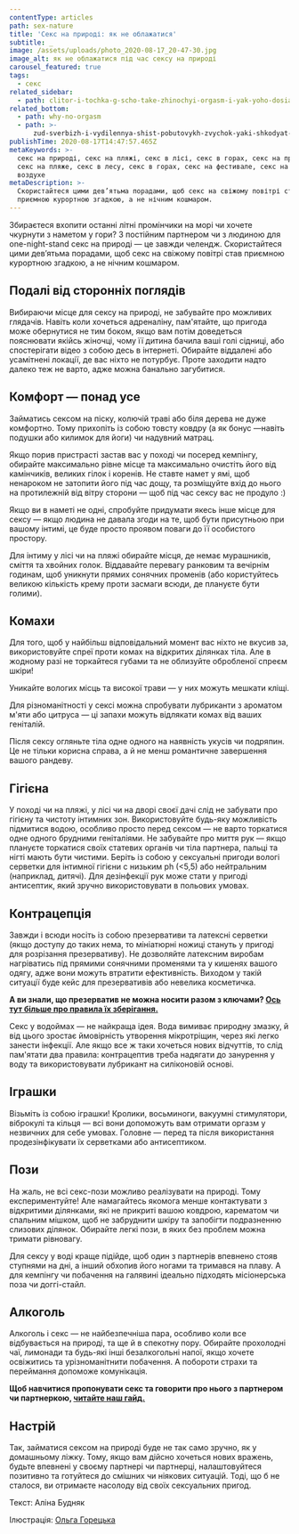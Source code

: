 ```yaml
---
contentType: articles
path: sex-nature
title: 'Секс на природі: як не облажатися'
subtitle: _
image: /assets/uploads/photo_2020-08-17_20-47-30.jpg
image_alt: як не облажатися під час сексу на природі
carousel_featured: true
tags:
  - секс
related_sidebar:
  - path: clitor-i-tochka-g-scho-take-zhinochyi-orgasm-i-yak-yoho-dosiahty
related_bottom:
  - path: why-no-orgasm
  - path: >-
      zud-sverbizh-i-vydilennya-shist-pobutovykh-zvychok-yaki-shkodyat-intymnomu-zdorovyu
publishTime: 2020-08-17T14:47:57.465Z
metaKeywords: >-
  секс на природі, секс на пляжі, секс в лісі, секс в горах, секс на природе,
  секс на пляже, секс в лесу, секс в горах, секс на фестивале, секс на свежем
  воздухе
metaDescription: >-
  Скористайтеся цими дев’ятьма порадами, щоб секс на свіжому повітрі став
  приємною курортною згадкою, а не нічним кошмаром.
---
```

Збираєтеся вхопити останні літні промінчики на морі чи хочете чкурнути з наметом у гори? З постійним партнером чи з людиною для one-night-stand секс на природі — це завжди челендж. Скористайтеся цими дев’ятьма порадами, щоб секс на свіжому повітрі став приємною курортною згадкою, а не нічним кошмаром.

## Подалі від сторонніх поглядів

Вибираючи місце для сексу на природі, не забувайте про можливих глядачів. Навіть коли хочеться адреналіну, пам'ятайте, що пригода може обернутися не тим боком, якщо вам потім доведеться пояснювати якійсь жіночці, чому її дитина бачила ваші голі сідниці, або спостерігати відео з собою десь в інтернеті. Обирайте віддалені або усамітнені локації, де вас ніхто не потурбує. Проте заходити надто далеко теж не варто, адже можна банально загубитися.

## Комфорт — понад усе

Займатись сексом на піску, колючій траві або біля дерева не дуже комфортно. Тому прихопіть із собою товсту ковдру (а як бонус —навіть подушки або килимок для йоги) чи надувний матрац.

Якщо порив пристрасті застав вас у поході чи посеред кемпінгу, обирайте максимально рівне місце та максимально очистіть його від камінчиків, великих гілок і коренів. Не ставте намет у ямі, щоб ненароком не затопити його під час дощу, та розміщуйте вхід до нього на протилежній від вітру сторони — щоб під час сексу вас не продуло :)

Якщо ви в наметі не одні, спробуйте придумати якесь інше місце для сексу — якщо людина не давала згоди на те, щоб бути присутньою при вашому інтимі, це буде просто проявом поваги до її особистого простору.

Для інтиму у лісі чи на пляжі обирайте місця, де немає мурашників, сміття та хвойних голок. Віддавайте перевагу ранковим та вечірнім годинам, щоб уникнути прямих сонячних променів (або користуйтесь великою кількість крему проти засмаги всюди, де плануєте бути голими).

## Комахи

Для того, щоб у найбільш відповідальний момент вас ніхто не вкусив за, використовуйте спреї проти комах на відкритих ділянках тіла. Але в жодному разі не торкайтеся губами та не облизуйте обробленої спреєм шкіри!

Уникайте вологих місць та високої трави — у них можуть мешкати кліщі.

Для різноманітності у сексі можна спробувати лубриканти з ароматом м'яти або цитруса — ці запахи можуть відлякати комах від ваших геніталій.

Після сексу огляньте тіла одне одного на наявність укусів чи подряпин. Це не тільки корисна справа, а й не менш романтичне завершення вашого рандеву.

## Гігієна

У поході чи на пляжі, у лісі чи на дворі своєї дачі слід не забувати про гігієну та чистоту інтимних зон. Використовуйте будь-яку можливість підмитися водою, особливо просто перед сексом — не варто торкатися одне одного брудними геніталіями. Не забувайте про миття рук — якщо плануєте торкатися своїх статевих органів чи тіла партнера, пальці та нігті мають бути чистими. Беріть із собою у сексуальні пригоди вологі серветки для інтимної гігієни с низьким ph (<5,5) або нейтральним (наприклад, дитячі). Для дезінфекції рук може стати у пригоді антисептик, який зручно використовувати в польових умовах.

## Контрацепція

Завжди і всюди носіть із собою презервативи та латексні серветки (якщо доступу до таких нема, то мініатюрні ножиці стануть у пригоді для розрізання презервативу). Не дозволяйте латексним виробам нагріватись під прямими сонячними променями та у кишенях вашого одягу, адже вони можуть втратити ефективність. Виходом у такій ситуації буде кейс для презервативів або невелика косметичка.

**А ви знали, що презерватив не можна носити разом з ключами? [Ось тут більше про правила їх зберігання.](https://vpershe.com/articles/prezervatyvy-yak-korystuvatysya-yaki-buvayut)**

Секс у водоймах — не найкраща ідея. Вода вимиває природну змазку, й від цього зростає ймовірність утворення мікротріщин, через які легко занести інфекції. Але якщо все ж таки хочеться нових відчуттів, то слід пам'ятати два правила: контрацептив треба надягати до занурення у воду та використовувати лубрикант на силіконовій основі.

## Іграшки

Візьміть із собою іграшки! Кролики, восьминоги, вакуумні стимулятори, віброкулі та кільця — всі вони допоможуть вам отримати оргазм у незвичних для себе умовах. Головне — перед та після використання продезінфікувати їх серветками або антисептиком.

## Пози

На жаль, не всі секс-пози можливо реалізувати на природі. Тому експериментуйте! Але намагайтесь якомога менше контактувати з відкритими ділянками, які не прикриті вашою ковдрою, карематом чи спальним мішком, щоб не забруднити шкіру та запобігти подразненню слизових ділянок. Обирайте легкі пози, в яких без проблем можна тримати рівновагу.

Для сексу у воді краще підійде, щоб один з партнерів впевнено стояв ступнями на дні, а інший обхопив його ногами та тримався на плаву. А для кемпінгу чи побачення на галявині ідеально підходять місіонерська поза чи доггі-стайл.

## Алкоголь

Алкоголь і секс — не найбезпечніша пара, особливо коли все відбувається на природі, та ще й в спекотну пору. Обирайте прохолодні чаї, лимонади та будь-які інші безалкогольні напої, якщо хочете освіжитись та урізноманітнити побачення. А побороти страхи та переймання допоможе комунікація.

**Щоб навчитися пропонувати секс та говорити про нього з партнером чи партнеркою, [читайте наш гайд.](https://vpershe.com/sexoteca/yak-govoriti-pro-seks-iz-partnerom-chi-partnerkoyu-the-village)**

## Настрій

Так, займатися сексом на природі буде не так само зручно, як у домашньому ліжку. Тому, якщо вам дійсно хочеться нових вражень, будьте впевнені у своєму партнері чи партнерці, налаштовуйтеся позитивно та готуйтеся до смішних чи ніякових ситуацій. Тоді, що б не сталося, ви отримаєте насолоду від своїх сексуальних пригод.



Текст: Аліна Будняк

Ілюстрація: [Ольга Горецька](https://www.instagram.com/olha.horetska/)
